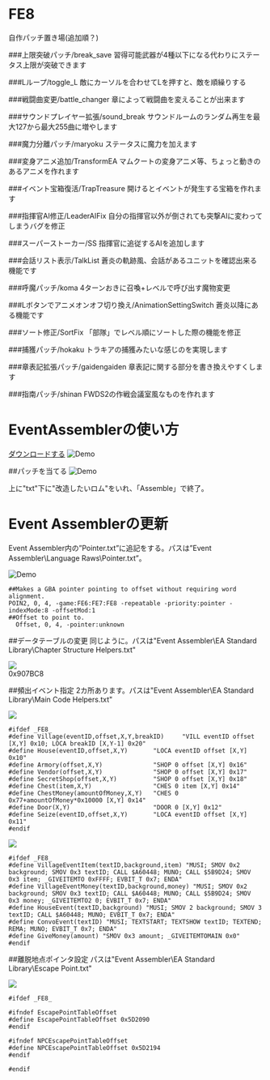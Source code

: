 # FE8
自作パッチ置き場(追加順？)

###上限突破パッチ/break_save
習得可能武器が4種以下になる代わりにステータス上限が突破できます

###Lループ/toggle_L
敵にカーソルを合わせてLを押すと、敵を順繰りする

###戦闘曲変更/battle_changer
章によって戦闘曲を変えることが出来ます

###サウンドプレイヤー拡張/sound_break
サウンドルームのランダム再生を最大127から最大255曲に増やします

###魔力分離パッチ/maryoku
ステータスに魔力を加えます

###変身アニメ追加/TransformEA
マムクートの変身アニメ等、ちょっと動きのあるアニメを作れます

###イベント宝箱復活/TrapTreasure
開けるとイベントが発生する宝箱を作れます

###指揮官AI修正/LeaderAIFix
自分の指揮官以外が倒されても突撃AIに変わってしまうバグを修正

###スーパーストーカー/SS
指揮官に追従するAIを追加します

###会話リスト表示/TalkList
蒼炎の軌跡風、会話があるユニットを確認出来る機能です

###呼魔パッチ/koma
4ターンおきに召喚+レベルで呼び出す魔物変更

###Lボタンでアニメオンオフ切り換え/AnimationSettingSwitch
蒼炎以降にある機能です

###ソート修正/SortFix
「部隊」でレベル順にソートした際の機能を修正

###捕獲パッチ/hokaku
トラキアの捕獲みたいな感じのを実現します

###章表記拡張パッチ/gaidengaiden
章表記に関する部分を書き換えやすくします

###指南パッチ/shinan
FWDS2の作戦会議室風なものを作れます


# EventAssemblerの使い方
[ダウンロードする](http://feuniverse.us/t/event-assembler/1749)
![Demo](http://i.imgur.com/mqOX0fz.png)

##パッチを当てる
![Demo](http://i.imgur.com/DSwzAjZ.png)

上に"txt"下に"改造したいロム"をいれ、「Assemble」で終了。

# Event Assemblerの更新
Event Assembler内の”Pointer.txt”に追記をする。パスは”Event Assembler\Language Raws\Pointer.txt”。

![Demo](http://i.imgur.com/dvMrOHk.png)

    ##Makes a GBA pointer pointing to offset without requiring word alignment.
    POIN2, 0, 4, -game:FE6:FE7:FE8 -repeatable -priority:pointer -indexMode:8 -offsetMod:1
    ##Offset to point to.
      Offset, 0, 4, -pointer:unknown

##データテーブルの変更
同じように。パスは"Event Assembler\EA Standard Library\Chapter Structure Helpers.txt"

![](http://i.imgur.com/xtaI1w6.png)  
    0x907BC8  

##頻出イベント指定
2カ所あります。パスは"Event Assembler\EA Standard Library\Main Code Helpers.txt"

![](http://i.imgur.com/iMgGkSP.png)

```
#ifdef _FE8_
#define Village(eventID,offset,X,Y,breakID) 	"VILL eventID offset [X,Y] 0x10; LOCA breakID [X,Y-1] 0x20"
#define House(eventID,offset,X,Y) 		"LOCA eventID offset [X,Y] 0x10"
#define Armory(offset,X,Y) 				"SHOP 0 offset [X,Y] 0x16"
#define Vendor(offset,X,Y) 				"SHOP 0 offset [X,Y] 0x17"
#define SecretShop(offset,X,Y) 			"SHOP 0 offset [X,Y] 0x18"
#define Chest(item,X,Y) 				"CHES 0 item [X,Y] 0x14"
#define ChestMoney(amountOfMoney,X,Y) 	"CHES 0 0x77+amountOfMoney*0x10000 [X,Y] 0x14"
#define Door(X,Y) 						"DOOR 0 [X,Y] 0x12"
#define Seize(eventID,offset,X,Y) 		"LOCA eventID offset [X,Y] 0x11"
#endif
```

![](http://i.imgur.com/a1whGSX.png)  

```
#ifdef _FE8_
#define VillageEventItem(textID,background,item) "MUSI; SMOV 0x2 background; SMOV 0x3 textID; CALL $A60448; MUNO; CALL $5B9D24; SMOV 0x3 item; _GIVEITEMTO 0xFFFF; EVBIT_T 0x7; ENDA"
#define VillageEventMoney(textID,background,money) "MUSI; SMOV 0x2 background; SMOV 0x3 textID; CALL $A60448; MUNO; CALL $5B9D24; SMOV 0x3 money; _GIVEITEMTO2 0; EVBIT_T 0x7; ENDA"
#define HouseEvent(textID,background) "MUSI; SMOV 2 background; SMOV 3 textID; CALL $A60448; MUNO; EVBIT_T 0x7; ENDA"
#define ConvoEvent(textID) "MUSI; TEXTSTART; TEXTSHOW textID; TEXTEND; REMA; MUNO; EVBIT_T 0x7; ENDA"
#define GiveMoney(amount) "SMOV 0x3 amount; _GIVEITEMTOMAIN 0x0"
#endif
```
##離脱地点ポインタ設定
パスは"Event Assembler\EA Standard Library\Escape Point.txt"

![](http://i.imgur.com/J5Qg1xQ.png)

```
#ifdef _FE8_

#ifndef EscapePointTableOffset
#define EscapePointTableOffset 0x5D2090
#endif

#ifndef NPCEscapePointTableOffset
#define NPCEscapePointTableOffset 0x5D2194
#endif

#endif
```
